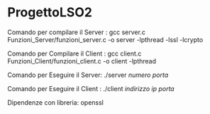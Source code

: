 # ProgettoLSO2

Comando per compilare il Server : gcc server.c Funzioni_Server/funzioni_server.c  -o server -lpthread -lssl -lcrypto

Comando per Compilare il Client :  gcc client.c Funzioni_Client/funzioni_client.c -o client  -lpthread

Comando per Eseguire il Server: ./server *numero porta*

Comando per Eseguire il Client : ./client *indirizzo ip* *porta*

Dipendenze con libreria: openssl
